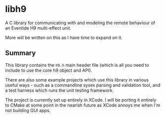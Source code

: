 # libh9
A C library for communicating with and modeling the remote behaviour of an Eventide H9 multi-effect unit.

More will be written on this as I have time to expand on it. 

## Summary

This library contains the `h9.h` main header file (which is all you need to include to use the core h9 object and API). 

There are also some example projects which use this library in various useful ways - such as a commandline sysex parsing and validation tool, and a test harness which runs the unit testing framework.

The project is currently set up entirely in XCode. I will be porting it entirely to CMake at some point in the nearish future as XCode annoys me when I'm not building GUI apps.  
